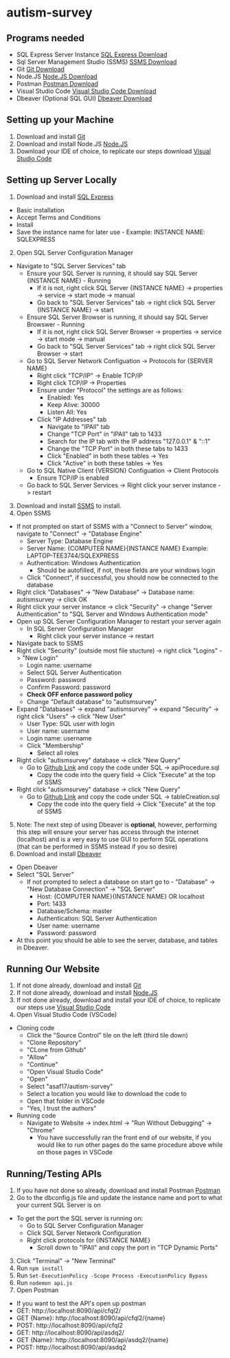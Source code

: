 # autism-survey

## Programs needed
- SQL Express Server Instance [SQL Express Download](https://www.microsoft.com/en-us/sql-server/sql-server-downloads)
- Sql Server Management Studio (SSMS) [SSMS Download](https://docs.microsoft.com/en-us/sql/ssms/download-sql-server-management-studio-ssms?view=sql-server-ver15)
- Git [Git Download](https://git-scm.com/downloads)
- Node.JS [Node.JS Download](https://nodejs.org/en/download/)
- Postman [Postman Download](https://www.postman.com/downloads/)
- Visual Studio Code [Visual Studio Code Download](https://code.visualstudio.com/download)
- Dbeaver (Optional SQL GUI) [Dbeaver Download](https://dbeaver.io/download/)

## Setting up your Machine
1. Download and install [Git](https://git-scm.com/downloads)
2. Download and install Node.JS [Node.JS](https://nodejs.org/en/download/)
3. Download your IDE of choice, to replicate our steps download [Visual Studio Code](https://code.visualstudio.com/download)

## Setting up Server Locally
1. Download and install [SQL Express](https://www.microsoft.com/en-us/sql-server/sql-server-downloads)
- Basic installation
- Accept Terms and Conditions
- Install
- Save the instance name for later use - Example: INSTANCE NAME: SQLEXPRESS
2. Open SQL Server Configuration Manager
  - Navigate to "SQL Server Services" tab
    - Ensure your SQL Server is running, it should say SQL Server {INSTANCE NAME} - Running
      - If it is not, right click SQL Server {INSTANCE NAME} -> properties -> service -> start mode -> manual
      - Go back to  "SQL Server Services" tab -> right click SQL Server {INSTANCE NAME} -> start
    - Ensure SQL Server Browser is running, it should say SQL Server Browswer - Running
      - If it is not, right click SQL Server Browser -> properties -> service -> start mode -> manual
      - Go back to  "SQL Server Services" tab -> right click SQL Server Browser -> start
    - Go to SQL Server Network Configuation -> Protocols for {SERVER NAME}
      - Right click "TCP/IP" -> Enable TCP/IP
      - Right click TCP/IP -> Properties
      - Ensure under "Protocol" the settings are as follows:
        - Enabled: Yes
        - Keep Alive: 30000
        - Listen All: Yes
      - Click "IP Addresses" tab
        - Navigate to "IPAll" tab
        - Change "TCP Port" in "IPAll" tab to 1433
        - Search for the IP tab with the IP address "127.0.0.1" & "::1"
        - Change the "TCP Port" in both these tabs to 1433
        - Click "Enabled" in both these tables -> Yes
        - Click "Active" in both these tables -> Yes
    - Go to SQL Native Client {VERSION} Configuation -> Client Protocols
      - Ensure TCP/IP is enabled
    - Go back to SQL Server Services -> Right click your server instance -> restart
3. Download and install [SSMS](https://docs.microsoft.com/en-us/sql/ssms/download-sql-server-management-studio-ssms?view=sql-server-ver15) to install.
4. Open SSMS
  - If not prompted on start of SSMS with a "Connect to Server" window, navigate to "Connect" -> "Database Engine"
    - Server Type: Database Engine
    - Server Name: {COMPUTER NAME}{INSTANCE NAME} Example: LAPTOP-TEE3744/SQLEXPRESS
    - Authentication: Windows Authentication
      - Should be autofilled, if not, these fields are your windows login
    - Click "Connect", if successful, you should now be connected to the database
  - Right click "Databases" -> "New Database" -> Database name: autismsurvey -> click OK
  - Right click your server instance -> click "Security" -> change "Server Authentication" to "SQL Server and Windows Authentication mode"
  - Open up SQL Server Configuration Manager to restart your server again
    - In SQL Server Configuration Manager 
      - Right click your server instance -> restart
  - Navigate back to SSMS
  - Right click "Security" (outside most file stucture) -> right click "Logins" -> "New Login"
    - Login name: username
    - Select SQL Server Authentication 
    - Password: password
    - Confirm Password: password 
    - **Check OFF enforce password policy**
    - Change "Default database" to "autismsurvey"
  - Expand "Databases" -> expand "autismsurvey" -> expand "Security" -> right click "Users" -> click "New User"
    - User Type: SQL user with login
    - User name: username
    - Login name: username
    - Click "Membership"
      - Select all roles
  - Right click "autismsurvey" database -> click "New Query"
    - Go to [Github Link](https://github.com/asaf17/autism-survey/blob/master/SQL/apiProcedure.sql) and copy the code under SQL -> apiProcedure.sql
      - Copy the code into the query field -> Click "Execute" at the top of SSMS
- Right click "autismsurvey" database -> click "New Query"
    - Go to [Github Link](https://github.com/asaf17/autism-survey/blob/development/SQL/tableCreation.sql) and copy the code under SQL -> tableCreation.sql
      - Copy the code into the query field -> Click "Execute" at the top of SSMS
5. Note: The next step of using Dbeaver is **optional**, however, performing this step will ensure your server has access through the internet (localhost) and is a very easy to use GUI to perform SQL operations (that can be performed in SSMS instead if you so desire)
6. Download and install [Dbeaver](https://dbeaver.io/download/)
  - Open Dbeaver
  - Select "SQL Server"
    - If not prompted to select a database on start go to - "Database" -> "New Database Connection" -> "SQL Server"
      - Host: {COMPUTER NAME}{INSTANCE NAME} OR localhost
      - Port: 1433
      - Database/Schema: master
      - Authentication: SQL Server Authentication
      - User name: username
      - Password: password
  - At this point you should be able to see the server, database, and tables in Dbeaver.

## Running Our Website
1. If not done already, download and install [Git](https://git-scm.com/downloads)
2. If not done already, download and install [Node.JS](https://nodejs.org/en/download/)
3. If not done already, download and install your IDE of choice, to replicate our steps use [Visual Studio Code](https://code.visualstudio.com/download)
4. Open Visual Studio Code (VSCode)
  - Cloning code
    - Click the "Source Control" tile on the left (third tile down)
    - "Clone Repository"
    - "CLone from Github"
    - "Allow"
    - "Continue"
    - "Open Visual Studio Code"
    - "Open"
    - Select "asaf17/autism-survey"
    - Select a location you would like to download the code to
    - Open that folder in VSCode
    - "Yes, I trust the authors"
  - Running code
    - Navigate to Website -> index.html -> "Run Without Debugging" -> "Chrome"
      - You have successfully ran the front end of our website, if you would like to run other pages do the same procedure above while on those pages in VSCode

## Running/Testing APIs
1. If you have not done so already, download and install Postman [Postman](https://www.postman.com/downloads/) 
2. Go to the dbconfig.js file and update the instance name and port to what your current SQL Server is on
  - To get the port the SQL server is running on:
    - Go to SQL Server Configuration Manager
    - Click SQL Server Network Configuration
    - Right click protocols for {INSTANCE NAME}
      - Scroll down to "IPAll" and copy the port in "TCP Dynamic Ports"
3. Click "Terminal" -> "New Terminal"
4. Run ```npm install```
5. Run ```Set-ExecutionPolicy -Scope Process -ExecutionPolicy Bypass```
6. Run ```nodemon api.js```
7. Open Postman
- If you want to test the API's open up postman
- GET: http://localhost:8090/api/cfql2/
- GET {Name}: http://localhost:8090/api/cfql2/{name}
- POST: http://localhost:8090/api/cfql2
- GET: http://localhost:8090/api/asdq2/
- GET {Name}: http://localhost:8090/api/asdq2/{name}
- POST: http://localhost:8090/api/asdq2
